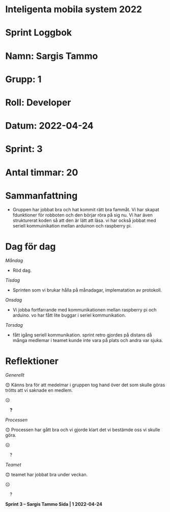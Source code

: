 #
# **Inteligenta mobila system 2022**
#
#
#
# **Sprint Loggbok**
# **Namn:	Sargis Tammo**
# **Grupp:	1**
# **Roll:	Developer**
# **Datum:	2022-04-24**
# **Sprint: 	3**
# **Antal timmar: 20**
# **Sammanfattning**
- Gruppen har jobbat bra och hat kommit rätt bra fammåt. Vi har skapat fdunktioner för robboten och den börjar röra på sig nu. Vi har även strukturerat koden så att den är lätt att läsa. vi har också jobbat med seriell kommuinikation mellan arduinon och raspberry pi.

# **Dag för dag**
*Måndag*

- Röd dag.

*Tisdag*

- Sprinten som vi brukar hålla på månadagar, implematation av protokoll.

*Onsdag*

- Vi jobba fortfarrande med kommunikationen mellan raspberry pi och arduino. vo har fått lite buggar i seriel kommunikation.

*Torsdag*

- fått igång seriell kommunikation. sprint retro gjordes på distans då många medlemar i teamet kunde inte vara på plats och andra var sjuka.

# **Reflektioner** 
*Generellt*

😊	Känns bra för att medelmar i gruppen tog hand över det som skulle göras trötts att vi saknade en medlem.

☹	

`  `**?**  	

*Processen*

😊	Processen har gått bra och vi gjorde klart det vi bestämde oss vi skulle göra.

☹

`  `?	

*Teamet*

😊	teamet har jobbat bra under veckan.

☹	

`  `?	

**Sprint 3 – Sargis Tammo	Sida | 1	2022-04-24**
